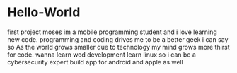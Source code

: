 # Hello-World
first project 
moses im a mobile programming student and i love learning new code.
programming and coding drives me to be a better geek i can say so
As the world grows smaller due to technology my mind grows more thirst for code.
wanna learn wed development 
learn linux so i can be a cybersecurity expert
build app for android and apple as well
